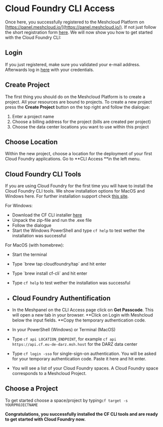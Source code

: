 # Cloud Foundry CLI Access

Once here, you successfully registered to the Meshcloud Platform on [https://panel.meshcloud.io/](https://panel.meshcloud.io/). If not just follow the short registration form [here](https://panel.meshcloud.io/#/register). We will now show you how to get started with the Cloud Foundry CLI:

## **Login**

If you just registered, make sure you validated your e-mail address. Afterwards log in [here](https://panel.meshcloud.io/#/login/mesh) with your credentials.

## **Create Project**

The first thing you should do on the Meshcloud Platform is to create a project. All your resources are bound to projects. To create a new project press the **Create Project** button on the top right and follow the dialogue:

1. Enter a project name
2. Choose a billing address for the project \(bills are created per project\)
3. Choose the data center locations you want to use within this project

## **Choose Location**

Within the new project, choose a location for the deployment of your first Cloud Foundry applications. Go to **CLI Access **in the left menu.

## **Cloud Foundry CLI Tools**

If you are using Cloud Foundry for the first time you will have to install the Cloud Foundry CLI tools. We show installation options for MacOS and Windows here. For further installation support check [this site](https://docs.cloudfoundry.org/cf-cli/install-go-cli.html).

For Windows:

* Download the CF CLI installer [here](https://cli.run.pivotal.io/stable?release=windows64&source=github)
* Unpack the zip-file and run the .exe file
* Follow the dialogue
* Start the Windows PowerShell and type `cf help` to test wether the installation was successful 

For MacOS \(with homebrew\):

* Start the terminal
* Type \`brew tap cloudfoundry/tap\` and hit enter
* Type \`brew install cf-cli\` and hit enter
* Type `cf help` to test wether the installation was successful
* ## **Cloud Foundry Authentification**
* In the Meshpanel on the CLI Access page click on **Get Passcode**. This will open a new tab in your browser. **Click on Login with Meshcloud below the input fields. **Copy the temporary authentication code.

* In your PowerShell \(Windows\) or Terminal \(MacOS\)

* Type `cf api LOCATION_ENDPOINT`, for example `cf api  https://api.cf.eu-de-darz.msh.host` for the DARZ data center

* Type `cf login -sso` for single-sign-on authentication. You will be asked for your temporary authentication code. Paste it here and hit enter.
* You will see a list of your Cloud Foundry spaces. A Cloud Foundry space corresponds to a Meshcloud Project.

## **Choose a Project**

To get started choose a space/project by typing`cf target -s YOURPROJECTNAME`

**Congratulations, you successfully installed the CF CLI tools and are ready to get started with Cloud Foundry now.**

